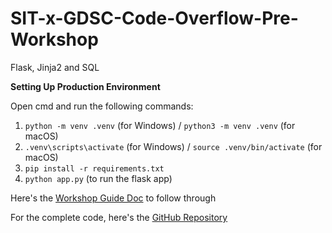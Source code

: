 # SIT-x-GDSC-Code-Overflow-Pre-Workshop
Flask, Jinja2 and SQL

**Setting Up Production Environment**

Open cmd and run the following commands:
1. `python -m venv .venv` (for Windows) / `python3 -m venv .venv` (for macOS)
2. `.venv\scripts\activate` (for Windows) / `source .venv/bin/activate` (for macOS)
3. `pip install -r requirements.txt`
4. `python app.py` (to run the flask app)

Here's the [Workshop Guide Doc](https://docs.google.com/document/d/1EvmzXFGA-tLJAMCmai57jfE4aJqBqeWf1k4GrWe9VtY/edit?usp=sharing) to follow through

For the complete code, here's the [GitHub Repository](https://github.com/sunshinefactoryyy/Code-Overflow-Pre-Workshop-Flask)